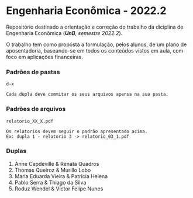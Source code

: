 # Engenharia Econômica - 2022.2

Repositório destinado a orientação e correção do trabalho da diciplina de Engenharia Econômica (_**UnB**, semestre 2022.2_).

O trabalho tem como propósta a formulação, pelos alunos, de um plano de aposentadoria, baseando-se em todos os conteúdos vistos em aula, com foco em aplicações financeiras.

### Padrões de pastas

	d-x

	Cada dupla deve commitar os seus arquivos apensa na sua pasta.

### Padrões de arquivos

	relatorio_XX_X.pdf

	Os relatorios devem seguir o padrão apresentado acima.
	Ex: dupla 1 - relatorio 3 -> relatorio_03_1.pdf

### Duplas

1. Anne Capdeville & Renata Quadros
2. Thomas Queiroz & Murillo Lobo
3. Maria Eduarda Vieira & Patrícia Helena
4. Pablo Serra & Thiago da Silva
5. Roduz Wendel & Victor Felipe Nunes
